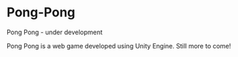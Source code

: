# Pong-Pong
Pong Pong - under development


Pong Pong is a web game developed using Unity Engine.
Still more to come!
